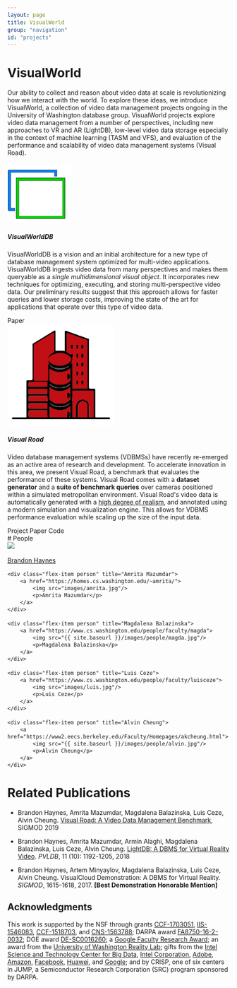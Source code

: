 ```yaml
---
layout: page
title: VisualWorld
group: "navigation"
id: "projects"
---
```


<link href="https://maxcdn.bootstrapcdn.com/bootstrap/3.3.6/css/bootstrap.min.css" rel="stylesheet">

<style type="text/css">
	@font-face {
	    font-family: "AdventPro";
	    src: url("fonts/AdventPro-Bold.woff") format('woff');
	}

	.title {
		font-family: AdventPro;
		margin-top: 0;
	}

	figure.video {
		width: 50%;
		float: left;
		padding: 0.5em;
	}

	figure.video video {
		width: 100%;
	}

	#architecture img {
		width: 100%;
		margin: 2em;
	}

	table.table {
		min-width: 40em;
		overflow-x: auto;
	}
</style>

# VisualWorld

<p>
Our ability to collect and reason about video data at
scale is revolutionizing how we interact with the world.
To explore these ideas, we introduce 
VisualWorld, a collection of video data management projects ongoing in the University of Washington database group.
VisualWorld projects explore video data management from a number of perspectives, including new approaches to VR and AR (LightDB), low-level video data storage especially in the context of machine learning (TASM and VFS), and evaluation of the performance and scalability of video data management systems (Visual Road).
</p>

<div class="card mb-3 text-white bg-secondary" style="max-width: 540px;">
  <div class="row no-gutters">
    <div class="col-md-4">
      <img src="../../images/projects/visualworlddb.png" class="card-img" alt="VisualWorldDB Logo">
    </div>
    <div class="col-md-8">
      <div class="card-body">
        <h5 class="card-title">VisualWorldDB</h5>
        <p class="card-text">
			VisualWorldDB is a vision
			and an initial architecture for a new type of database
			management system optimized for multi-video applications.
			VisualWorldDB ingests video data from many perspectives
			and makes them queryable as a <i>single multidimensional
			visual object</i>. It incorporates new techniques for optimizing,
			executing, and storing multi-perspective video data. Our
			preliminary results suggest that this approach allows for faster
			queries and lower storage costs, improving the state of the art
			for applications that operate over this type of video data.
        </p>
      </div>
      <div class="card-footer bg-transparent border-success">Paper</div>
    </div>
  </div>
</div>

<div class="card mb-3 text-white bg-secondary" style="max-width: 540px;">
  <div class="row no-gutters">
    <div class="col-md-4">
      <img src="../../images/projects/visualroad.png" class="card-img" alt="Visual Road Logo">
    </div>
    <div class="col-md-8">
      <div class="card-body">
        <h5 class="card-title">Visual Road</h5>
        <p class="card-text">
			Video database management systems (VDBMSs)
			have recently re-emerged as an active area of research and
			development. To accelerate innovation in this area, we
			present Visual Road, a benchmark that evaluates the
			performance of these systems. Visual Road comes with a
			<b>dataset generator</b> and a <b>suite of benchmark queries</b> over cameras positioned
			within a simulated metropolitan environment. Visual Road's
			video data is automatically generated with a <a href="#samples">high degree
			of realism</a>, and annotated using a modern simulation and
			visualization engine. This allows for VDBMS performance
			evaluation while scaling up the size of the input data.
		</p>
      </div>
      <div class="card-footer bg-transparent border-success">Project Paper Code</div>
    </div>
  </div>
</div>


<div id="people"></div>
# People

<div class="flex-container people image-container">
	<div class="flex-item person" title="Brandon Haynes">
		<a href="https://homes.cs.washington.edu/~bhaynes">
			<img src="{{ site.baseurl }}/images/people/brandonH.jpg"/>
			<p>Brandon Haynes</p>
		</a>
	</div>

	<div class="flex-item person" title="Amrita Mazumdar">
		<a href="https://homes.cs.washington.edu/~amrita/">
			<img src="images/amrita.jpg"/>
			<p>Amrita Mazumdar</p>
		</a>
	</div>

	<div class="flex-item person" title="Magdalena Balazinska">
		<a href="https://www.cs.washington.edu/people/faculty/magda">
			<img src="{{ site.baseurl }}/images/people/magda.jpg"/>
			<p>Magdalena Balazinska</p>
		</a>
	</div>

	<div class="flex-item person" title="Luis Ceze">
		<a href="https://www.cs.washington.edu/people/faculty/luisceze">
			<img src="images/luis.jpg"/>
			<p>Luis Ceze</p>
		</a>
	</div>

	<div class="flex-item person" title="Alvin Cheung">
		<a href="https://www2.eecs.berkeley.edu/Faculty/Homepages/akcheung.html">
			<img src="{{ site.baseurl }}/images/people/alvin.jpg"/>
			<p>Alvin Cheung</p>
		</a>
	</div>
</div>

# Related Publications

* Brandon Haynes, Amrita Mazumdar, Magdalena Balazinska, Luis Ceze, Alvin Cheung. [Visual Road: A Video Data Management Benchmark](https://db.cs.washington.edu/projects/visualroad), SIGMOD 2019

* Brandon Haynes, Amrita Mazumdar, Armin Alaghi, Magdalena Balazinska, Luis Ceze, Alvin Cheung. [LightDB: A DBMS for Virtual Reality Video](https://db.cs.washington.edu/projects/lightdb). _PVLDB_, 11 (10): 1192-1205, 2018

* Brandon Haynes, Artem Minyaylov, Magdalena Balazinska, Luis Ceze, Alvin Cheung.  VisualCloud Demonstration: A DBMS for Virtual Reality.  _SIGMOD_, 1615-1618, 2017. **[Best Demonstration Honorable Mention]**

## Acknowledgments

This work is supported by the NSF through grants 
[CCF-1703051](https://www.nsf.gov/awardsearch/showAward?AWD_ID=1703051), 
[IIS-1546083](https://www.nsf.gov/awardsearch/showAward?AWD_ID=1546083), 
[CCF-1518703](https://www.nsf.gov/awardsearch/showAward?AWD_ID=1518703), and 
[CNS-1563788](https://www.nsf.gov/awardsearch/showAward?AWD_ID=1563788); 
DARPA award [FA8750-16-2-0032](https://www.darpa.mil); 
DOE award [DE-SC0016260](https://science.energy.gov/grants); 
a [Google Faculty Research Award](https://docs.google.com/document/d/1IfCmWZ-ClmvmB4gzlApR4htAhYBjKliPGQxLpu6KmaU/edit); 
an award from the [University of Washington Reality Lab](https://realitylab.uw.edu); 
gifts from the [Intel Science and Technology Center for Big Data](http://istc-bigdata.org), 
[Intel Corporation](https://www.intel.com), 
[Adobe](http://www.adobe.com), 
[Amazon](https://www.amazon.com),
[Facebook](https://facebook.com), 
[Huawei](https://www.huawei.com), and 
[Google](https://google.com); and by 
CRISP, one of six centers in JUMP, a Semiconductor Research Corporation (SRC) program sponsored by DARPA.

&nbsp;
